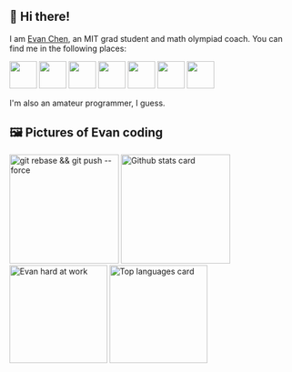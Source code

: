 ## 👋 Hi there!

I am [Evan Chen](https://web.evanchen.cc/), an MIT grad student and math olympiad coach. You can find me in the following places:

<a href="https://web.evanchen.cc"> <img src="https://web.evanchen.cc/icons/android-chrome-192x192.png" height="48"></a>
<a href="https://web.evanchen.cc/contact.html"> <img src="https://web.evanchen.cc/icons/social-mail.png" height="48"></a>
<a href="https://blog.evanchen.cc"> <img src="https://web.evanchen.cc/icons/social-wordpress.png" height="48"></a>
<a href="https://www.instagram.com/evanchen.cc/"> <img src="https://web.evanchen.cc/icons/social-instagram.png" height="48"></a>
<a href="https://youtube.com/c/vEnhance"> <img src="https://web.evanchen.cc/icons/social-youtube.png" height="48"></a>
<a href="https://twitch.tv/vEnhance"> <img src="https://web.evanchen.cc/icons/social-twitch.png" height="48"></a>
<a href="https://web.evanchen.cc/discord.html"> <img src="https://web.evanchen.cc/icons/social-discord.png" height="48"></a>

I'm also an amateur programmer, I guess.

## 🖼️ Pictures of Evan coding

<img class="6563686f202d6e202234636550757368324d61696e22207c20787864" src="https://user-images.githubusercontent.com/3750940/128589290-f1a52dda-d09f-4f6f-a0e1-479627081681.jpeg" height="192" alt="git rebase && git push --force" /> <img src="https://github-readme-stats.vercel.app/api?username=vEnhance&show_icons=true&count_private=true&theme=buefy&include_all_commits=true" height="192" alt="Github stats card" /> <br />
<img class="6563686f202d6e202234636550757368324d61696e22207c20787864" src="https://user-images.githubusercontent.com/3750940/100553934-25a84a00-325f-11eb-974e-f5b61dcb44b3.png" height="172" alt="Evan hard at work" /> <img src="https://github-readme-stats.vercel.app/api/top-langs/?username=vEnhance&layout=compact&theme=vue&hide=PHP&langs_count=6" height="172" alt="Top languages card" />    
